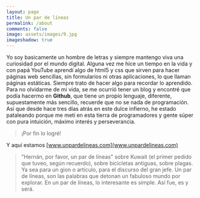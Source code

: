 ```yaml
---
layout: page
title: Un par de líneas
permalink: /about
comments: false
image: assets/images/9.jpg
imageshadow: true
---
```

Yo soy basicamente un hombre de letras y siempre mantengo viva una curiosidad por el mundo digital. Alguna vez me hice un tiempo en la vida y con papá YouTube aprendí algo de html5 y css que sirven para hacer páginas web sencillas, sin formularios ni otras aplicaciones, lo que llaman páginas estáticas.
Siempre trato de hacer algo para recordar lo aprendido. 
Para no olvidarme de mi vida, se me ocurrió tener un blog y encontré que podía hacermo en **Github**, que tiene un propio lenguaje, diferente, supuestamente más sencillo, recuerde que no se nada de programación. Así que desde hace tres días atrás en este dulce infierno, he estado pataleando porque me metí en esta tierra de programadores y gente súper con pura intuición, máximo interés y perseverancia. 

>¡Por fin lo logré! 

Y aquí estamos
[www.unpardelineas.com](www.unpardelineas.com)

> "Hernán, por favor, un par de líneas" sobre Kuwait (el primer pedido que tuveo, según recuerdo), sobre bicicletas antiguas, sobre plagas. Ya sea para un gion o artículo, para el discurso del gran jefe. Un par de líneas, son las palabras que detonan un fabuloso mundo por explorar. En un par de líneas, lo interesante es simple. Así fue, es y será. 
